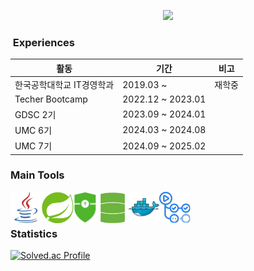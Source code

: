 <p align="center">
  <img src="https://capsule-render.vercel.app/api?type=venom&height=100&color=gradient&customColorList=30&textBg=false&desc=Donghoon%20Jeong&fontSize=20">
</p>

###  Experiences

<div width="100%">

| 활동 | 기간 | 비고 |
| --- | --- | --- |
| 한국공학대학교 IT경영학과 | 2019.03 ~ | 재학중 |
| Techer Bootcamp | 2022.12 ~ 2023.01 |  |
| GDSC 2기 | 2023.09 ~ 2024.01 |  |
| UMC 6기  | 2024.03 ~ 2024.08 |  |
| UMC 7기  | 2024.09 ~ 2025.02 |  |
</div>

### Main Tools
<div width="100%">
  <img align="left" src="https://raw.githubusercontent.com/ydmins/YdMinS/main/icons/java.png" alt="java" height="50px"/>
  <img align="left" src="https://raw.githubusercontent.com/ydmins/YdMinS/main/icons/spring.png" alt="spring" height="50px"/>
  <img align="left" src="https://raw.githubusercontent.com/ydmins/YdMinS/main/icons/spring-security.png" alt="spring security" height="50px"/>
  <img align="left" src="https://raw.githubusercontent.com/ydmins/YdMinS/main/icons/spring-data-jpa.png" alt="spring data jpa" height="50px"/>
  <img align="left" src="https://raw.githubusercontent.com/ydmins/YdMinS/main/icons/docker.png" alt="docker" height="50px"/>
  <img align="left" src="https://raw.githubusercontent.com/ydmins/YdMinS/main/icons/github-actions.png" alt="github actions" height="50px"/>
</div>

<br>
<br>

### Statistics

[![Solved.ac Profile](http://mazassumnida.wtf/api/v2/generate_badge?boj=oehdgns9378)](https://solved.ac/oehdgns9378/)

